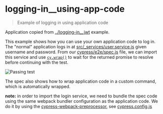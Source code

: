 # logging-in__using-app-code
> Example of logging in using application code

Application copied from [../logging-in__jwt](../logging-in__jwt) example.

This example shows how you can use your own application code to log in. The "normal" application logs in at [src/_services/user.service.js](src/_services/user.service.js) given username and password. From our [cypress/e2e/spec.js](cypress/e2e/spec.js) file, we can import this service and use [`cy.wrap()`](https://on.cypress.io/wrap) to wait for the returned promise to resolve before continuing with the test.

![Passing test](images/login.png)

The spec also shows how to wrap application code in a custom command, which is automatically wrapped.

**note:** in order to import the login service, we need to bundle the spec code using the same webpack bundler configuration as the application code. We do it by using the [cypress-webpack-preprocessor](https://github.com/cypress-io/cypress-webpack-preprocessor), see [cypress.config.js](cypress.config.js)
